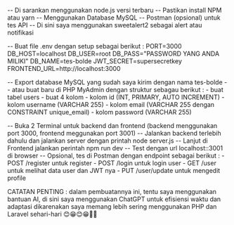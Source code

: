 -- Di sarankan menggunakan node.js versi terbaru
-- Pastikan install NPM atau yarn
-- Menggunakan Database MySQL
-- Postman (opsional) untuk tes API
-- Di sini saya menggunakan sweetalert2 sebagai alert atau notifikasi

-- Buat file .env dengan setup sebagai berikut :
PORT=3000
DB_HOST=localhost
DB_USER=root
DB_PASS="PASSWORD YANG ANDA MILIKI"
DB_NAME=tes-bolde
JWT_SECRET=supersecretkey
FRONTEND_URL=http://localhost:3000

-- Export database MySQL yang sudah saya kirim dengan nama tes-bolde
-- atau buat baru di PHP MyAdmin dengan struktur sebagau berikut :
    - buat tabel users
    - buat 4 kolom
    - kolom id (INT, PRIMARY, AUTO INCREMENT)
    - kolom username (VARCHAR 255)
    - kolom email (VARCHAR 255 dengan CONSTRAINT unique_email)
    - kolom password (VARCHAR 255)

-- Buka 2 Terminal untuk backend dan frontend 
    (backend menggunakan port 3000, frontend meggunakan port 3001)
-- Jalankan backend terlebih dahulu dan jalankan server dengan printah node server.js
-- Lanjut di Frontend jalankan perintah npm run dev
-- Test dengan url localhost::3001 di browser
-- Opsional, tes di Postman dengan endpoint sebagai berikut :
    - POST /register untuk register
    - POST /login untuk login user
    - GET /user untuk melihat data user dan JWT nya
    - PUT /user/update untuk mengedit profile

CATATAN PENTING : dalam pembuatannya ini, tentu saya menggunakan bantuan AI, di sini saya menggunakan ChatGPT untuk efisiensi waktu dan adaptasi dikarenakan saya memang lebih sering menggunakan PHP dan Laravel sehari-hari 😊😁😊😁🙏🙏

